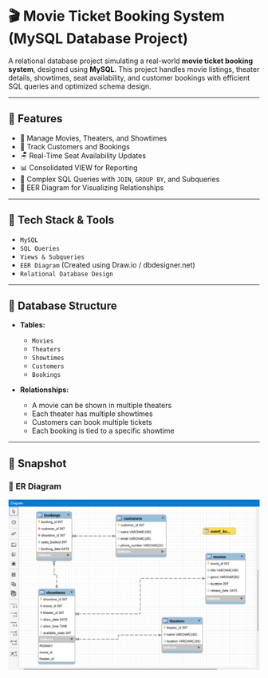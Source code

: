 # 🎬 Movie Ticket Booking System (MySQL Database Project)

A relational database project simulating a real-world **movie ticket booking system**, designed using **MySQL**. This project handles movie listings, theater details, showtimes, seat availability, and customer bookings with efficient SQL queries and optimized schema design.

---

## 📌 Features

- 🎥 Manage Movies, Theaters, and Showtimes
- 👥 Track Customers and Bookings
- 🪑 Real-Time Seat Availability Updates
- 📊 Consolidated VIEW for Reporting
- 🔄 Complex SQL Queries with `JOIN`, `GROUP BY`, and Subqueries
- 📐 EER Diagram for Visualizing Relationships

---

## 🧰 Tech Stack & Tools

- `MySQL`
- `SQL Queries`
- `Views & Subqueries`
- `EER Diagram` (Created using Draw.io / dbdesigner.net)
- `Relational Database Design`

---

## 📁 Database Structure

- **Tables:**
  - `Movies`
  - `Theaters`
  - `Showtimes`
  - `Customers`
  - `Bookings`

- **Relationships:**
  - A movie can be shown in multiple theaters
  - Each theater has multiple showtimes
  - Customers can book multiple tickets
  - Each booking is tied to a specific showtime

---

## 📸 Snapshot

### 🧩 ER Diagram  
![ER Diagram](https://github.com/the-Sumitk/Movie-Ticket-Booking-System/blob/main/EER%20Daigram.png)





